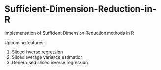 # Sufficient-Dimension-Reduction-in-R
Implementation of Sufficient Dimension Reduction methods in R

Upcoming features:
1. Sliced inverse regression
2. Sliced average variance estimation
3. Generalised sliced inverse regression

